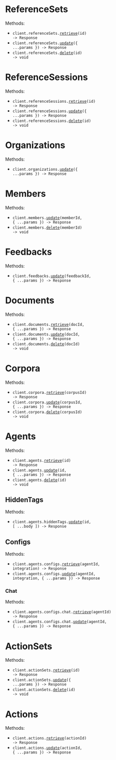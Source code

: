 # ReferenceSets

Methods:

- <code title="get /api/v1/referencesets/{id}">client.referenceSets.<a href="./src/resources/reference-sets.ts">retrieve</a>(id) -> Response</code>
- <code title="put /api/v1/referencesets/{id}">client.referenceSets.<a href="./src/resources/reference-sets.ts">update</a>({ ...params }) -> Response</code>
- <code title="delete /api/v1/referencesets/{id}">client.referenceSets.<a href="./src/resources/reference-sets.ts">delete</a>(id) -> void</code>

# ReferenceSessions

Methods:

- <code title="get /api/v1/referencesessions/{id}">client.referenceSessions.<a href="./src/resources/reference-sessions.ts">retrieve</a>(id) -> Response</code>
- <code title="put /api/v1/referencesessions/{id}">client.referenceSessions.<a href="./src/resources/reference-sessions.ts">update</a>({ ...params }) -> Response</code>
- <code title="delete /api/v1/referencesessions/{id}">client.referenceSessions.<a href="./src/resources/reference-sessions.ts">delete</a>(id) -> void</code>

# Organizations

Methods:

- <code title="put /api/v1/organizations">client.organizations.<a href="./src/resources/organizations.ts">update</a>({ ...params }) -> Response</code>

# Members

Methods:

- <code title="put /api/v1/members/{memberId}">client.members.<a href="./src/resources/members.ts">update</a>(memberId, { ...params }) -> Response</code>
- <code title="delete /api/v1/members/{memberId}">client.members.<a href="./src/resources/members.ts">delete</a>(memberId) -> void</code>

# Feedbacks

Methods:

- <code title="put /api/v1/feedbacks/{feedback_id}">client.feedbacks.<a href="./src/resources/feedbacks.ts">update</a>(feedbackId, { ...params }) -> Response</code>

# Documents

Methods:

- <code title="get /api/v1/document/{doc_id}">client.documents.<a href="./src/resources/documents.ts">retrieve</a>(docId, { ...params }) -> Response</code>
- <code title="put /api/v1/document/{doc_id}">client.documents.<a href="./src/resources/documents.ts">update</a>(docId, { ...params }) -> Response</code>
- <code title="delete /api/v1/document/{doc_id}">client.documents.<a href="./src/resources/documents.ts">delete</a>(docId) -> void</code>

# Corpora

Methods:

- <code title="get /api/v1/corpora/{corpus_id}">client.corpora.<a href="./src/resources/corpora.ts">retrieve</a>(corpusId) -> Response</code>
- <code title="put /api/v1/corpora/{corpus_id}">client.corpora.<a href="./src/resources/corpora.ts">update</a>(corpusId, { ...params }) -> Response</code>
- <code title="delete /api/v1/corpora/{corpus_id}">client.corpora.<a href="./src/resources/corpora.ts">delete</a>(corpusId) -> void</code>

# Agents

Methods:

- <code title="get /api/v1/agents/{id}">client.agents.<a href="./src/resources/agents/agents.ts">retrieve</a>(id) -> Response</code>
- <code title="put /api/v1/agents/{id}">client.agents.<a href="./src/resources/agents/agents.ts">update</a>(id, { ...params }) -> Response</code>
- <code title="delete /api/v1/agents/{id}">client.agents.<a href="./src/resources/agents/agents.ts">delete</a>(id) -> void</code>

## HiddenTags

Methods:

- <code title="put /api/v1/agents/{id}/hiddenTags">client.agents.hiddenTags.<a href="./src/resources/agents/hidden-tags.ts">update</a>(id, [ ...body ]) -> Response</code>

## Configs

Methods:

- <code title="get /api/v1/agents/{agentId}/configs/{integration}">client.agents.configs.<a href="./src/resources/agents/configs/configs.ts">retrieve</a>(agentId, integration) -> Response</code>
- <code title="put /api/v1/agents/{agentId}/configs/{integration}">client.agents.configs.<a href="./src/resources/agents/configs/configs.ts">update</a>(agentId, integration, { ...params }) -> Response</code>

### Chat

Methods:

- <code title="get /api/v1/agents/{agentId}/configs/chat">client.agents.configs.chat.<a href="./src/resources/agents/configs/chat.ts">retrieve</a>(agentId) -> Response</code>
- <code title="put /api/v1/agents/{agentId}/configs/chat">client.agents.configs.chat.<a href="./src/resources/agents/configs/chat.ts">update</a>(agentId, { ...params }) -> Response</code>

# ActionSets

Methods:

- <code title="get /api/v1/actionsets/{id}">client.actionSets.<a href="./src/resources/action-sets.ts">retrieve</a>(id) -> Response</code>
- <code title="put /api/v1/actionsets/{id}">client.actionSets.<a href="./src/resources/action-sets.ts">update</a>({ ...params }) -> Response</code>
- <code title="delete /api/v1/actionsets/{id}">client.actionSets.<a href="./src/resources/action-sets.ts">delete</a>(id) -> void</code>

# Actions

Methods:

- <code title="get /api/v1/actions/{actionId}">client.actions.<a href="./src/resources/actions.ts">retrieve</a>(actionId) -> Response</code>
- <code title="put /api/v1/actions/{actionId}">client.actions.<a href="./src/resources/actions.ts">update</a>(actionId, { ...params }) -> Response</code>
